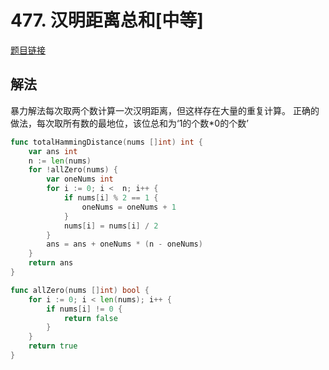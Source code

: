 # 477. 汉明距离总和[中等]

[题目链接](https://leetcode-cn.com/problems/total-hamming-distance/)

## 解法
暴力解法每次取两个数计算一次汉明距离，但这样存在大量的重复计算。
正确的做法，每次取所有数的最地位，该位总和为‘1的个数*0的个数’
```go
func totalHammingDistance(nums []int) int {
    var ans int
    n := len(nums)
    for !allZero(nums) {
        var oneNums int
        for i := 0; i <  n; i++ {
            if nums[i] % 2 == 1 {
                oneNums = oneNums + 1
            }
            nums[i] = nums[i] / 2
        }
        ans = ans + oneNums * (n - oneNums)
    }
    return ans
}

func allZero(nums []int) bool {
    for i := 0; i < len(nums); i++ {
        if nums[i] != 0 {
            return false
        }
    }
    return true
}
```